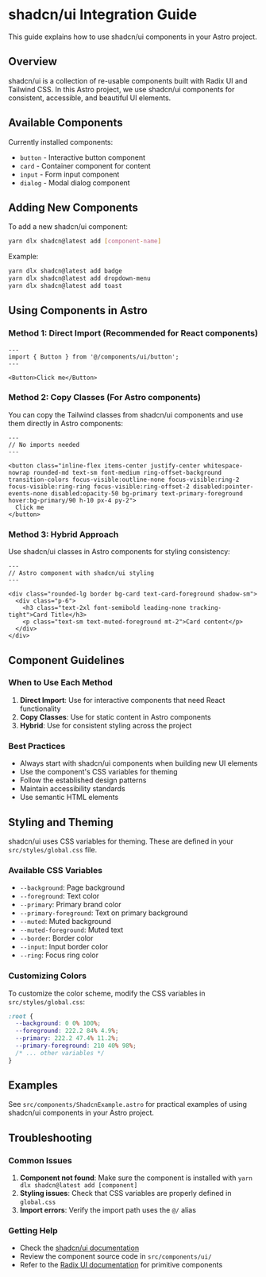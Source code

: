 # shadcn/ui Integration Guide

This guide explains how to use shadcn/ui components in your Astro project.

## Overview

shadcn/ui is a collection of re-usable components built with Radix UI and Tailwind CSS. In this Astro project, we use shadcn/ui components for consistent, accessible, and beautiful UI elements.

## Available Components

Currently installed components:
- `button` - Interactive button component
- `card` - Container component for content
- `input` - Form input component
- `dialog` - Modal dialog component

## Adding New Components

To add a new shadcn/ui component:

```bash
yarn dlx shadcn@latest add [component-name]
```

Example:
```bash
yarn dlx shadcn@latest add badge
yarn dlx shadcn@latest add dropdown-menu
yarn dlx shadcn@latest add toast
```

## Using Components in Astro

### Method 1: Direct Import (Recommended for React components)

```astro
---
import { Button } from '@/components/ui/button';
---

<Button>Click me</Button>
```

### Method 2: Copy Classes (For Astro components)

You can copy the Tailwind classes from shadcn/ui components and use them directly in Astro components:

```astro
---
// No imports needed
---

<button class="inline-flex items-center justify-center whitespace-nowrap rounded-md text-sm font-medium ring-offset-background transition-colors focus-visible:outline-none focus-visible:ring-2 focus-visible:ring-ring focus-visible:ring-offset-2 disabled:pointer-events-none disabled:opacity-50 bg-primary text-primary-foreground hover:bg-primary/90 h-10 px-4 py-2">
  Click me
</button>
```

### Method 3: Hybrid Approach

Use shadcn/ui classes in Astro components for styling consistency:

```astro
---
// Astro component with shadcn/ui styling
---

<div class="rounded-lg border bg-card text-card-foreground shadow-sm">
  <div class="p-6">
    <h3 class="text-2xl font-semibold leading-none tracking-tight">Card Title</h3>
    <p class="text-sm text-muted-foreground mt-2">Card content</p>
  </div>
</div>
```

## Component Guidelines

### When to Use Each Method

1. **Direct Import**: Use for interactive components that need React functionality
2. **Copy Classes**: Use for static content in Astro components
3. **Hybrid**: Use for consistent styling across the project

### Best Practices

- Always start with shadcn/ui components when building new UI elements
- Use the component's CSS variables for theming
- Follow the established design patterns
- Maintain accessibility standards
- Use semantic HTML elements

## Styling and Theming

shadcn/ui uses CSS variables for theming. These are defined in your `src/styles/global.css` file.

### Available CSS Variables

- `--background`: Page background
- `--foreground`: Text color
- `--primary`: Primary brand color
- `--primary-foreground`: Text on primary background
- `--muted`: Muted background
- `--muted-foreground`: Muted text
- `--border`: Border color
- `--input`: Input border color
- `--ring`: Focus ring color

### Customizing Colors

To customize the color scheme, modify the CSS variables in `src/styles/global.css`:

```css
:root {
  --background: 0 0% 100%;
  --foreground: 222.2 84% 4.9%;
  --primary: 222.2 47.4% 11.2%;
  --primary-foreground: 210 40% 98%;
  /* ... other variables */
}
```

## Examples

See `src/components/ShadcnExample.astro` for practical examples of using shadcn/ui components in your Astro project.

## Troubleshooting

### Common Issues

1. **Component not found**: Make sure the component is installed with `yarn dlx shadcn@latest add [component]`
2. **Styling issues**: Check that CSS variables are properly defined in `global.css`
3. **Import errors**: Verify the import path uses the `@/` alias

### Getting Help

- Check the [shadcn/ui documentation](https://ui.shadcn.com/)
- Review the component source code in `src/components/ui/`
- Refer to the [Radix UI documentation](https://www.radix-ui.com/) for primitive components 